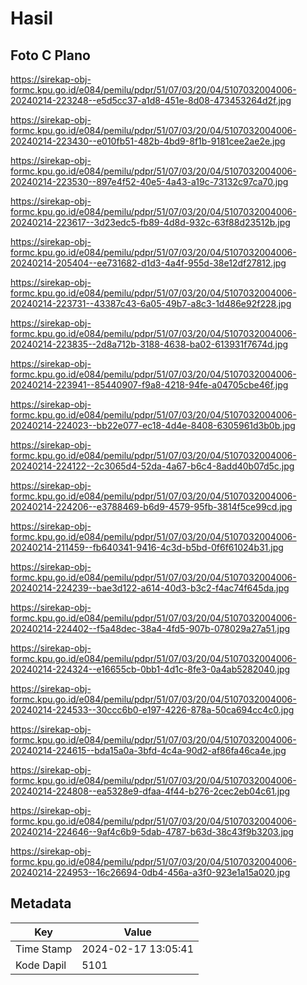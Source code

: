 # Hasil

## Foto C Plano

https://sirekap-obj-formc.kpu.go.id/e084/pemilu/pdpr/51/07/03/20/04/5107032004006-20240214-223248--e5d5cc37-a1d8-451e-8d08-473453264d2f.jpg

https://sirekap-obj-formc.kpu.go.id/e084/pemilu/pdpr/51/07/03/20/04/5107032004006-20240214-223430--e010fb51-482b-4bd9-8f1b-9181cee2ae2e.jpg

https://sirekap-obj-formc.kpu.go.id/e084/pemilu/pdpr/51/07/03/20/04/5107032004006-20240214-223530--897e4f52-40e5-4a43-a19c-73132c97ca70.jpg

https://sirekap-obj-formc.kpu.go.id/e084/pemilu/pdpr/51/07/03/20/04/5107032004006-20240214-223617--3d23edc5-fb89-4d8d-932c-63f88d23512b.jpg

https://sirekap-obj-formc.kpu.go.id/e084/pemilu/pdpr/51/07/03/20/04/5107032004006-20240214-205404--ee731682-d1d3-4a4f-955d-38e12df27812.jpg

https://sirekap-obj-formc.kpu.go.id/e084/pemilu/pdpr/51/07/03/20/04/5107032004006-20240214-223731--43387c43-6a05-49b7-a8c3-1d486e92f228.jpg

https://sirekap-obj-formc.kpu.go.id/e084/pemilu/pdpr/51/07/03/20/04/5107032004006-20240214-223835--2d8a712b-3188-4638-ba02-613931f7674d.jpg

https://sirekap-obj-formc.kpu.go.id/e084/pemilu/pdpr/51/07/03/20/04/5107032004006-20240214-223941--85440907-f9a8-4218-94fe-a04705cbe46f.jpg

https://sirekap-obj-formc.kpu.go.id/e084/pemilu/pdpr/51/07/03/20/04/5107032004006-20240214-224023--bb22e077-ec18-4d4e-8408-6305961d3b0b.jpg

https://sirekap-obj-formc.kpu.go.id/e084/pemilu/pdpr/51/07/03/20/04/5107032004006-20240214-224122--2c3065d4-52da-4a67-b6c4-8add40b07d5c.jpg

https://sirekap-obj-formc.kpu.go.id/e084/pemilu/pdpr/51/07/03/20/04/5107032004006-20240214-224206--e3788469-b6d9-4579-95fb-3814f5ce99cd.jpg

https://sirekap-obj-formc.kpu.go.id/e084/pemilu/pdpr/51/07/03/20/04/5107032004006-20240214-211459--fb640341-9416-4c3d-b5bd-0f6f61024b31.jpg

https://sirekap-obj-formc.kpu.go.id/e084/pemilu/pdpr/51/07/03/20/04/5107032004006-20240214-224239--bae3d122-a614-40d3-b3c2-f4ac74f645da.jpg

https://sirekap-obj-formc.kpu.go.id/e084/pemilu/pdpr/51/07/03/20/04/5107032004006-20240214-224402--f5a48dec-38a4-4fd5-907b-078029a27a51.jpg

https://sirekap-obj-formc.kpu.go.id/e084/pemilu/pdpr/51/07/03/20/04/5107032004006-20240214-224324--e16655cb-0bb1-4d1c-8fe3-0a4ab5282040.jpg

https://sirekap-obj-formc.kpu.go.id/e084/pemilu/pdpr/51/07/03/20/04/5107032004006-20240214-224533--30ccc6b0-e197-4226-878a-50ca694cc4c0.jpg

https://sirekap-obj-formc.kpu.go.id/e084/pemilu/pdpr/51/07/03/20/04/5107032004006-20240214-224615--bda15a0a-3bfd-4c4a-90d2-af86fa46ca4e.jpg

https://sirekap-obj-formc.kpu.go.id/e084/pemilu/pdpr/51/07/03/20/04/5107032004006-20240214-224808--ea5328e9-dfaa-4f44-b276-2cec2eb04c61.jpg

https://sirekap-obj-formc.kpu.go.id/e084/pemilu/pdpr/51/07/03/20/04/5107032004006-20240214-224646--9af4c6b9-5dab-4787-b63d-38c43f9b3203.jpg

https://sirekap-obj-formc.kpu.go.id/e084/pemilu/pdpr/51/07/03/20/04/5107032004006-20240214-224953--16c26694-0db4-456a-a3f0-923e1a15a020.jpg


## Metadata

| Key        | Value               |
| ---------- | ------------------- |
| Time Stamp | 2024-02-17 13:05:41 |
| Kode Dapil | 5101                |



